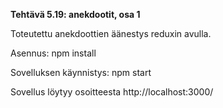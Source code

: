 **Tehtävä 5.19: anekdootit, osa 1**

Toteutettu anekdoottien äänestys reduxin avulla.

Asennus:
    npm install

Sovelluksen käynnistys:
    npm start

Sovellus löytyy osoitteesta http://localhost:3000/




